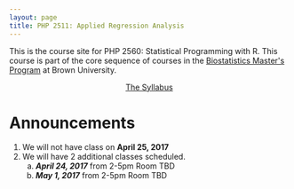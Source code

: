 ```yaml
---
layout: page
title: PHP 2511: Applied Regression Analysis
---
```




<div class="main-explain-area jumbotron">


This is the course site for PHP 2560: Statistical Programming with R. This course is part of the core sequence of courses in the <a href="https://www.brown.edu/academics/public-health/biostatistics/educational-programs/masters-program">Biostatistics Master's Program</a> at Brown University.

<div style="text-align: center;">
  <a class="btn btn-intro btn-lg" href="http://php2560.com/syllabus/">The Syllabus</a>
</div>


</div>






<div class="main-explain-area jumbotron">

<h1> Announcements</h1>



<ol style="list-style-type: decimal">
<li>We will not have class on <strong>April 25, 2017</strong></li>
<li>We will have 2 additional classes scheduled.
<ol style="list-style-type: lower-alpha">
<li><strong><em>April 24, 2017</em></strong> from 2-5pm Room TBD</li>
<li><strong><em>May 1, 2017</em></strong> from 2-5pm Room TBD</li>
</ol></li>
</ol>
</div>
